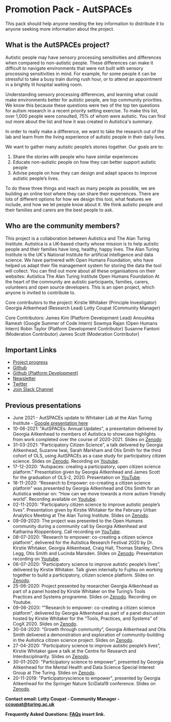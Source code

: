 # Promotion Pack - AutSPACEs

This pack should help anyone needing the key information to distribute it to anyone seeking more information about the project. 

## What is the AutSPACEs project? 

Autistic people may have sensory processing sensitivities and differences when compared to non-autistic people. These differences can make it difficult to navigate environments that were not built with sensory processing sensitivities  in mind. For example, for some people it can be stressful to take a busy train during rush hour, or to attend an appointment in a brightly lit hospital waiting room.

Understanding sensory processing differences, and learning what could make environments better for autistic people, are top community priorities. We know this because these questions were two of the top ten questions for autism research in a recent priority setting exercise. To make this list, over 1,000 people were consulted, 75% of whom were autistic. You can find out more about the list and how it was created in Autistica's summary.

In order to really make a difference, we want to take the research out of the lab and learn from the  living experience of autistic people in their daily lives.

We want to gather many autistic people’s stories together. Our goals are to:
1. Share the stories with people who have similar experiences
2. Educate non-autistic people on how they can better support autistic people
3. Advise people on how they can design and adapt spaces to improve autistic people’s lives.

To do these three things and reach as many people as possible, we are building an online tool where they can share their experiences. There are lots of different options for how we design this tool, what features we include, and how we let people know about it. We think autistic people and their families and carers are the best people to ask.


## Who are the community members?

This project is a collaboration between Autistica and The Alan Turing Institute. Autistica is a UK-based charity whose mission is to help autistic people and their families have long, healthy, happy lives. The Alan Turing Institute is the UK's National Institute for artificial intelligence and data science. We have partnered with Open Humans Foundation, who have helped us adapt their file management system for storing the data the tool will collect.
You can find out more about all these organisations on their websites:
Autistica
The Alan Turing Institute
Open Humans Foundation
At the heart of the community are autistic participants, families, carers, volunteers and open source developers. This is an open project, which anyone is invited to contribute to.

Core contributors to the project:
Kirstie Whitaker (Principle Investigator)
Georgia Aitkenhead (Research Lead)
Lotty Coupat (Community Manager) 

Core Contributors: 
James Kim (Platform Development Lead)
Anoushka Ramesh (Google Summer of Code Intern) 
Sowmya Rajan (Open Humans Intern) 
Robin Taylor (Platform Development Contributor)
Susanne Fantoni (Moderation Contributor)
James Scott (Moderation Contributor)


## Important Links

* [Project progress](https://github.com/alan-turing-institute/AutisticaCitizenScience/tree/master/project-management/project-updates)
* [Github](https://github.com/alan-turing-institute/AutisticaCitizenScience) 
* [Github (Platform Development)](https://github.com/alan-turing-institute/AutSPACEs)
* [Newsletter](https://tinyletter.com/AutisticaTuringCitizenScience)
* [Twitter](https://twitter.com/AutSpaces)
* [Join Slack Channel](https://slackin.openhumans.org/) 

## Previous presentations

* June 2021 - AutSPACEs update to Whitaker Lab at the Alan Turing Institute - [Google presentation here](https://docs.google.com/presentation/d/1tZMCVlYg57A30OY0hN4vxqZiSoPbhx3zlF-SbYVK6V8/edit?usp=sharing)
* 10-06-2021: "AutSPACEs: Annual Updates", a presentation delivered by Georgia Aitkenhead to members of Autistica to showcase highlights from work completed over the course of 2020-2021. Slides on [Zenodo](https://zenodo.org/record/4922526)
* 31-03-2021: “Participatory Citizen Science”, a talk delivered by Georgia Aitkenhead, Suzanne Iwai, Sarah Markham and Otis Smith for the third cohort of OLS, using AutSPACEs as a case study for participatory citizen science. Slides on [Zenodo](https://zenodo.org/record/4651431). Recording on [Youtube](https://www.youtube.com/watch?v=Vizk7fni5Eo).
* 17-12-2020: “Autspaces: creating a participatory, open citizen science platform.” Presentation given by Georgia Aitkenhead and James Scott for the graduation of OLS-2, 2020. Presentation on [YouTube](https://www.youtube.com/watch?v=wv8_0iOMpGs).
* 18-11-2020: “Research to Empower: co-creating a citizen science platform” was presented by Georgia Aitkenhead and Otis Smith for an Autistica webinar on: “How can we move towards a more autism friendly world”. Recording available on [Youtube](https://www.youtube.com/watch?v=QDWpykMPxQ8). 
* 02-11-2020: “Participatory citizen science to improve autistic people’s lives”. Presentation given by Kirstie Whitaker for the February Urban Analytics Meeting at The Alan Turing Institute. Slides on [Zenodo](https://zenodo.org/record/3661469).
* 09-09-2020: The project was presented to the Open Humans community during a community call by Georgia Aitkenhead and Katharina Kloppenborg. Call recording on [YouTube](https://www.youtube.com/watch?v=YeVML0j8XoE).
* 08-07-2020: “Research to empower: co-creating a citizen science platform", delivered for the Autistica Research Festival 2020 by Dr. Kirstie Whitaker, Georgia Aitkenhead, Craig Hall, Thomas Stanley, Chris Legg, Otis Smith and Lucinda Marsden. Slides on [Zenodo](https://zenodo.org/record/3935849#.XxV_5fLTXyg). Presentation recording on [Youtube](https://www.youtube.com/watch?v=6UhMZJHULwA). 
* 06-07-2020: “Participatory science to improve autistic people’s lives”, delivered by Kirstie Whitaker. Talk given internally to Fujitsu on working together to build a participatory, citizen science platform. Slides on [Zenodo](https://zenodo.org/record/3931533).
* 25-06-2020: Project presented by researcher Georgia Aitkenhead as part of a panel hosted by Kirstie Whitaker on the Turing’s Tools Practices and Systems programme. Slides on [Zenodo](https://zenodo.org/record/3886558). Recording on Youtube.
* 09-06-2020: “”Research to empower: co-creating a citizen science platform”, delivered by Georgia Aitkenhead as part of a panel discussion hosted by Kirstie Whitaker for the “Tools, Practices, and Systems” of CogX 2020. Slides on [Zenodo](https://zenodo.org/record/3885494).
* 30-04-2020: “Growth through community”, Georgia Aitkenhead and Otis Smith delivered a demonstration and exploration of community-building in the Autistica citizen science project. Slides on [Zenodo](https://zenodo.org/record/3865057). 
* 27-04-2020: “Participatory science to improve autistic people’s lives”, Kirstie Whitaker gave a talk at the Centre for Research and Interdisciplinarity. Slides on [Zenodo](https://zenodo.org/record/3766923#.XrvZnsbTXy).
* 30-01-2020: "Participatory science to empower", presented by Georgia Aitkenhead for the Mental Health and Data Science Special Interest Group at The Turing. Slides on [Zenodo](https://zenodo.org/record/3743441#.XozAYxfTXxs).
* 20-11-2019: "Participatoryscience to empower", presented by Georgia Aitkenhead for the Springer Nature SciData19 conference. Slides on [Zenodo](https://zenodo.org/record/3530454#.Xoc_PxfTXx4). 

**Contact email: Lotty Coupat - Community Manager -  ccoupat@turing.ac.uk**

**Frequently Asked Questions: [FAQs](faqs.md) insert link.**

